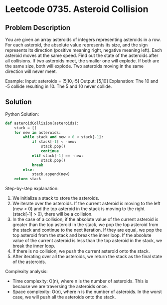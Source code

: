 # Leetcode 0735. Asteroid Collision

## Problem Description
You are given an array asteroids of integers representing asteroids in a row. For each asteroid, the absolute value represents its size, and the sign represents its direction (positive meaning right, negative meaning left). Each asteroid moves at the same speed. Find out the state of the asteroids after all collisions. If two asteroids meet, the smaller one will explode. If both are the same size, both will explode. Two asteroids moving in the same direction will never meet.

Example:
Input: asteroids = [5,10,-5]
Output: [5,10]
Explanation: The 10 and -5 collide resulting in 10. The 5 and 10 never collide.

## Solution
Python Solution:
```python
def asteroidCollision(asteroids):
    stack = []
    for new in asteroids:
        while stack and new < 0 < stack[-1]:
            if stack[-1] < -new:
                stack.pop()
                continue
            elif stack[-1] == -new:
                stack.pop()
            break
        else:
            stack.append(new)
    return stack
```

Step-by-step explanation:
1. We initialize a stack to store the asteroids.
2. We iterate over the asteroids. If the current asteroid is moving to the left (new < 0) and the top asteroid in the stack is moving to the right (stack[-1] > 0), there will be a collision.
3. In the case of a collision, if the absolute value of the current asteroid is greater than the top asteroid in the stack, we pop the top asteroid from the stack and continue to the next iteration. If they are equal, we pop the top asteroid from the stack and break the inner loop. If the absolute value of the current asteroid is less than the top asteroid in the stack, we break the inner loop.
4. If there is no collision, we push the current asteroid onto the stack.
5. After iterating over all the asteroids, we return the stack as the final state of the asteroids.

Complexity analysis:
- Time complexity: O(n), where n is the number of asteroids. This is because we are traversing the asteroids once.
- Space complexity: O(n), where n is the number of asteroids. In the worst case, we will push all the asteroids onto the stack.